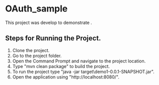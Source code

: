 # OAuth_sample
This project was develop to demonstrate .

## Steps for Running the Project.
  1. Clone the project.
  2. Go to the project folder.
  3. Open the Command Prompt and navigate to the project location.
  4. Type "mvn clean package" to build the project.
  5. To run the project type "java -jar target\demo1-0.0.1-SNAPSHOT.jar".
  6. Open the application using "http://localhost:8080/".
